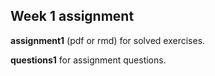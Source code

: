 ## Week 1 assignment

__assignment1__ (pdf or rmd) for solved exercises.

__questions1__ for assignment questions.
